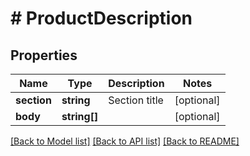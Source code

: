 # # ProductDescription

## Properties

Name | Type | Description | Notes
------------ | ------------- | ------------- | -------------
**section** | **string** | Section title | [optional]
**body** | **string[]** |  | [optional]

[[Back to Model list]](../../README.md#models) [[Back to API list]](../../README.md#endpoints) [[Back to README]](../../README.md)
